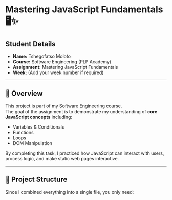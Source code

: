 # Mastering JavaScript Fundamentals 🖥️✨

## Student Details  
- **Name:** Tshegofatso Moloto  
- **Course:** Software Engineering (PLP Academy)  
- **Assignment:** Mastering JavaScript Fundamentals  
- **Week:** (Add your week number if required)  

---

## 📌 Overview  
This project is part of my Software Engineering course.  
The goal of the assignment is to demonstrate my understanding of **core JavaScript concepts** including:  
- Variables & Conditionals  
- Functions  
- Loops  
- DOM Manipulation  

By completing this task, I practiced how JavaScript can interact with users, process logic, and make static web pages interactive.  

---

## 📂 Project Structure  
Since I combined everything into a single file, you only need:  

